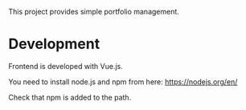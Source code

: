 
This project provides simple portfolio management.

# Development

Frontend is developed with Vue.js.

You need to install node.js and npm from here: https://nodejs.org/en/

Check that npm is added to the path.
